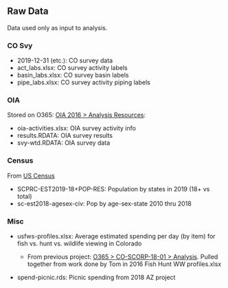 
## Raw Data

Data used only as input to analysis.

### CO Svy

- 2019-12-31 (etc.): CO survey data
- act_labs.xlsx: CO survey activity labels
- basin_labs.xlsx: CO survey basin labels
- pipe_labs.xlsx: CO survey activity piping labels

### OIA

Stored on O365: [OIA 2016 > Analysis Resources](https://southwickassociatesinc.sharepoint.com/:w:/s/oia2016-001recreationeconreport/EdZ4EMXUfXtKsEurnqCqlbcBbxarVPTtLkyCNiYti18vUA?e=zvmc87):

- oia-activities.xlsx: OIA survey activity info
- results.RDATA: OIA survey results
- svy-wtd.RDATA: OIA survey data

### Census

From [US Census](https://www.census.gov/data/tables/time-series/demo/popest/2010s-state-detail.html#par_textimage_785300169) 

- SCPRC-EST2019-18+POP-RES: Population by states in 2019 (18+ vs total)
- sc-est2018-agesex-civ: Pop by age-sex-state 2010 thru 2018

### Misc

- usfws-profiles.xlsx: Average estimated spending per day (by item) for fish vs. hunt vs. wildlife viewing in Colorado
    + From previous project: [O365 > CO-SCORP-18-01 > Analysis](https://southwickassociatesinc.sharepoint.com/:f:/s/co-scorp-18-01/EhKdG4KGp6NMtyy9KvFw5m4B9PnrF-POwxoBCp9o1z-4xg?e=lUwfPU). Pulled together from work done by Tom in 2016 Fish Hunt WW profiles.xlsx
    


- spend-picnic.rds: Picnic spending from 2018 AZ project

